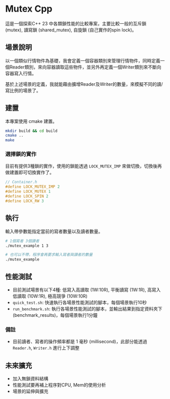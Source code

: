 # Mutex Cpp

這是一個探索C++ 23 中各類鎖性能的比較專案，主要比較一般的互斥鎖 (mutex), 讀寫鎖 (shared_mutex), 自旋鎖 (自己實作的spin lock)。

## 場景說明

以一個類似行情物件為基礎，我會定義一個容器類別來管理行情物件，同時定義一個Reader類別，來向容器讀取這些物件，並另外再定義一個Writer類別來不斷向容器寫入行情。

基於上述場景的定義，我就能藉由擴增Reader及Writer的數量，來模擬不同的讀/寫比例的場景了。

## 建置

本專案使用 cmake 建置。

```sh
mkdir build && cd build
cmake ..
make
```

### 選擇鎖的實作

目前有提供3種鎖的實作，使用的鎖能透過 `LOCK_MUTEX_IMP` 來做切換，切換後再做建置即可切換實作了。

```cpp
// Container.h
#define LOCK_MUTEX_IMP 2
#define LOCK_MUTEX 1
#define LOCK_SPIN 2
#define LOCK_RW 3
```

## 執行

輸入帶參數能指定當前的寫者數量以及讀者數量。

```sh
# 1個寫者 3個讀者
./mutex_example 1 3

# 也可以不帶，程序會再要求輸入寫者與讀者的數量
./mutex_example
```

## 性能測試

- 目前測試場景有以下4種: 低寫入高讀取 (1W:10R), 平衡讀寫 (1W:1R), 高寫入低讀取 (10W:1R), 極高競爭 (10W:10R)
- `quick_test.sh`: 快速執行各場景性能測試的腳本，每個場景執行10秒
- `run_benchmark.sh`: 執行各場景性能測試的腳本，並輸出結果到指定資料夾下 (benchmark_results)，每個場景執行1分鐘

### 備註

- 目前讀者、寫者的操作頻率都是 1 毫秒 (millisecond)，此部分能透過 `Reader.h`, `Writer.h` 進行上下調整

## 未來擴充

- 加入無鎖資料結構
- 性能測試要再補上程序對CPU, Mem的使用分析
- 場景的延伸與擴充
